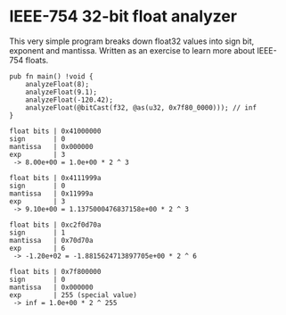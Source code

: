 # IEEE-754 32-bit float analyzer

This very simple program breaks down float32 values into sign bit, exponent and mantissa. Written as an exercise to learn more about IEEE-754 floats.


```{zig}
pub fn main() !void {
    analyzeFloat(8);
    analyzeFloat(9.1);
    analyzeFloat(-120.42);
    analyzeFloat(@bitCast(f32, @as(u32, 0x7f80_0000))); // inf
}
```

```
float bits | 0x41000000
sign       | 0
mantissa   | 0x000000
exp        | 3
 -> 8.00e+00 = 1.0e+00 * 2 ^ 3

float bits | 0x4111999a
sign       | 0
mantissa   | 0x11999a
exp        | 3
 -> 9.10e+00 = 1.1375000476837158e+00 * 2 ^ 3

float bits | 0xc2f0d70a
sign       | 1
mantissa   | 0x70d70a
exp        | 6
 -> -1.20e+02 = -1.8815624713897705e+00 * 2 ^ 6

float bits | 0x7f800000
sign       | 0
mantissa   | 0x000000
exp        | 255 (special value)
 -> inf = 1.0e+00 * 2 ^ 255
```
